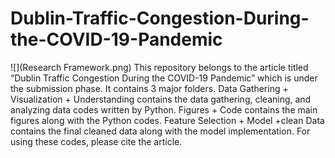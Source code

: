 # Dublin-Traffic-Congestion-During-the-COVID-19-Pandemic
![](Research Framework.png)
This repository belongs to the article titled “Dublin Traffic Congestion During the COVID-19 Pandemic” which is under the submission phase. It contains 3 major folders. Data Gathering + Visualization + Understanding contains the data gathering, cleaning, and analyzing data codes written by Python. Figures + Code contains the main figures along with the Python codes. Feature Selection + Model +clean Data contains the final cleaned data along with the model implementation. For using these codes, please cite the article. 
